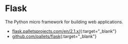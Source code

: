 # Flask

The Python micro framework for building web applications.

- [flask.palletsprojects.com/en/2.1.x/](https://flask.palletsprojects.com/en/2.1.x/){:target="_blank"}
- [github.com/pallets/flask](https://github.com/pallets/flask){:target="_blank"}

